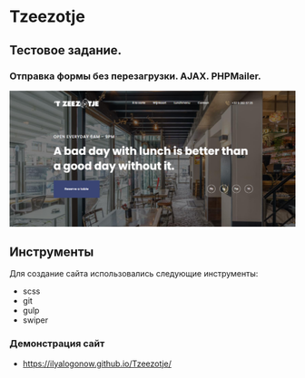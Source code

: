# Tzeezotje
## Тестовое задание.
### Отправка формы без перезагрузки. AJAX. PHPMailer.
![EliasPortfolio-Website](https://github.com/IlyaLogonow/Tzeezotje/blob/main/Tzeezotje.png)

## Инструменты 
Для создание сайта использовались следующие инструменты:
- scss
- git 
- gulp
- swiper

### Демонстрация сайт 
- https://ilyalogonow.github.io/Tzeezotje/

